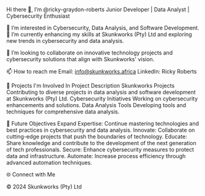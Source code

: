 Hi there 👋, I’m @ricky-graydon-roberts
Junior Developer | Data Analyst | Cybersecurity Enthusiast

👀 I’m interested in Cybersecurity, Data Analysis, and Software Development.
🌱 I’m currently enhancing my skills at Skunkworks (Pty) Ltd and exploring new trends in cybersecurity and data analysis.

💞️ I’m looking to collaborate on innovative technology projects and cybersecurity solutions that align with Skunkworks' vision.

📫 How to reach me
Email: info@skunkworks.africa
LinkedIn: Ricky Roberts



🚀 Projects I'm Involved In
Project	Description
Skunkworks Projects	Contributing to diverse projects in data analysis and software development at Skunkworks (Pty) Ltd.
Cybersecurity Initiatives	Working on cybersecurity enhancements and solutions.
Data Analysis Tools	Developing tools and techniques for comprehensive data analysis.




🎯 Future Objectives
Expand Expertise: Continue mastering technologies and best practices in cybersecurity and data analysis.
Innovate: Collaborate on cutting-edge projects that push the boundaries of technology.
Educate: Share knowledge and contribute to the development of the next generation of tech professionals.
Secure: Enhance cybersecurity measures to protect data and infrastructure.
Automate: Increase process efficiency through advanced automation techniques.


🌐 Connect with Me




© 2024 Skunkworks (Pty) Ltd
